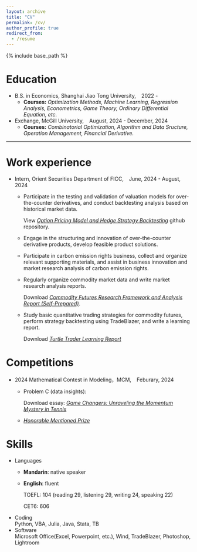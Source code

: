 ```yaml
---
layout: archive
title: "CV"
permalink: /cv/
author_profile: true
redirect_from:
  - /resume
---
```


{% include base_path %}

Education
======
* B.S. in Economics, Shanghai Jiao Tong University, &ensp; 2022 -
  * **Courses:** _Optimization Methods, Machine Learning, Regression Analysis, Econometrics, Game Theory, Ordinary Differential Equation, etc._
* Exchange, McGill University, &ensp; August, 2024 - December, 2024
  * **Courses:** _Combinatorial Optimization, Algorithm and Data Sructure, Operation Management, Financial Derivative._

---

Work experience
======
* Intern, Orient Securities Department of FICC, &ensp; June, 2024 - August, 2024
  * Participate in the testing and validation of valuation models for over-the-counter derivatives, and conduct backtesting analysis based on historical market data.

    View [_Option Pricing Model and Hedge Strategy Backtesting_](https://github.com/Sheng-Cheng-2004/Option-Hedge-Backtesting) github repository.
  * Engage in the structuring and innovation of over-the-counter derivative products, develop feasible product solutions.
  * Participate in carbon emission rights business, collect and organize relevant supporting materials, and assist in business innovation and market research analysis of carbon emission rights.
  * Regularly organize commodity market data and write market research analysis reports.
 
    Download [_Commodity Futures Research Framework and Analysis Report (Self-Prepared)_](files/每周小结8.12（补充豆粕）.pdf).
    
  * Study basic quantitative trading strategies for commodity futures, perform strategy backtesting using TradeBlazer, and write a learning report.

    Download [_Turtle Trader Learning Report_](files/海龟交易法学习笔记（补充净值曲线和优化）.pdf)

Competitions
======
* 2024 Mathematical Contest in Modeling，MCM, &ensp; Feburary, 2024
  * Problem C (data insights):

    Download essay: [_Game Changers: Unraveling the Momentum Mystery in Tennis_](http://Sheng-Cheng-2004.github.io/files/mcm_thesis.pdf)
  
  * [_Honorable Mentioned Prize_](http://Sheng-Cheng-2004.github.io/files/H_prize.pdf)

Skills
======
* Languages
  * **Mandarin**: native speaker
  * **English**: fluent
    
    TOEFL: 104 (reading 29, listening 29, writing 24, speaking 22)
    
    CET6: 606
* Coding  
  Python, VBA, Julia, Java, Stata, TB
* Software  
  Microsoft Office(Excel, Powerpoint, etc.), Wind, TradeBlazer, Photoshop, Lightroom



